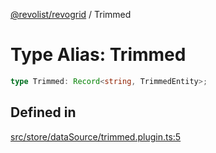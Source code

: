 [@revolist/revogrid](README.md) / Trimmed

# Type Alias: Trimmed

```ts
type Trimmed: Record<string, TrimmedEntity>;
```

## Defined in

[src/store/dataSource/trimmed.plugin.ts:5](https://github.com/revolist/revogrid/blob/93797f94eaa9e63cf9af5b06a562d49fdbb8dcd2/src/store/dataSource/trimmed.plugin.ts#L5)
